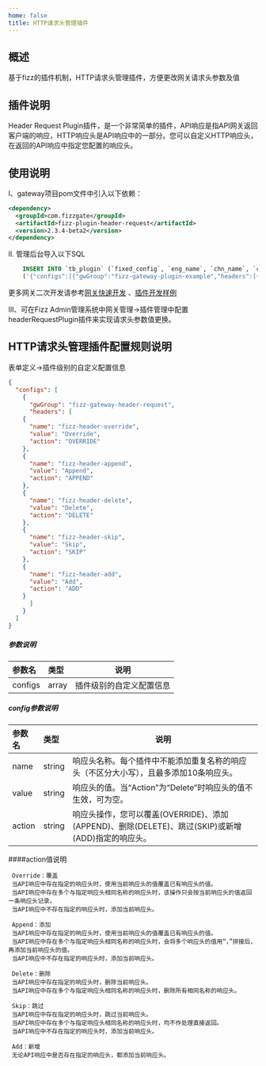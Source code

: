 ```yaml
---
home: false
title: HTTP请求头管理插件
---
```


## 概述

基于fizz的插件机制，HTTP请求头管理插件，方便更改网关请求头参数及值

## 插件说明

Header Request Plugin插件，是一个非常简单的插件，API响应是指API网关返回客户端的响应，HTTP响应头是API响应中的一部分。您可以自定义HTTP响应头，在返回的API响应中指定您配置的响应头。

## 使用说明
I、gateway项目pom文件中引入以下依赖：

```xml
<dependency>
  <groupId>com.fizzgate</groupId>
  <artifactId>fizz-plugin-header-request</artifactId>
  <version>2.3.4-beta2</version>
</dependency>
```

II. 管理后台导入以下SQL

 ```sql
     INSERT INTO `tb_plugin` (`fixed_config`, `eng_name`, `chn_name`, `config`, `order`, `instruction`, `type`, `create_user`, `create_dept`, `create_time`, `update_user`, `update_time`, `status`, `is_deleted`) VALUES 
     ('{"configs":[{"gwGroup":"fizz-gateway-plugin-example","headers":[{"name":"xxx-plugin-demo","value":"1234","action":"OVERRIDE"}]}]}', 'fizz-plugin-header-request', 'HTTP请求头管理插件', '[{"field":"config","label":"json配置","component":"textarea","dataType":"string","desc":"json配置","rules":[]}]', 1, '', 2, NULL, NULL, NULL, NULL, NULL, 1, 0);
 ```

更多网关二次开发请参考[网关快速开发](https://www.fizzgate.com/fizz/guide/fast-dev/fast-dev.html) 、[插件开发样例](https://www.fizzgate.com/fizz/guide/plugin/)

III、可在Fizz Admin管理系统中网关管理->插件管理中配置headerRequestPlugin插件来实现请求头参数值更换。

## HTTP请求头管理插件配置规则说明


表单定义->插件级别的自定义配置信息
```json
{
  "configs": [
    {
      "gwGroup": "fizz-gateway-header-request",
      "headers": [
	{
	  "name": "fizz-header-override",
	  "value": "Override",
	  "action": "OVERRIDE"
	},
	{
	  "name": "fizz-header-append",
	  "value": "Append",
	  "action": "APPEND"
	},
	{
	  "name": "fizz-header-delete",
	  "value": "Delete",
	  "action": "DELETE"
	},
	{
	  "name": "fizz-header-skip",
	  "value": "Skip",
	  "action": "SKIP"
	},
	{
	  "name": "fizz-header-add",
	  "value": "Add",
	  "action": "ADD"
	}
      ]
    }
  ]
}
```

##### 参数说明

|参数名|类型|说明|
|:---- |:----- |-----   |
| configs |array  | 插件级别的自定义配置信息  |

##### config参数说明

|参数名|类型|说明|
|:---- |:----- |-----   |
| name | string  | 响应头名称。每个插件中不能添加重复名称的响应头（不区分大小写），且最多添加10条响应头。  |
| value | string  | 响应头的值。当“Action”为“Delete”时响应头的值不生效，可为空。  |
| action | string  | 响应头操作，您可以覆盖(OVERRIDE)、添加(APPEND)、删除(DELETE)、跳过(SKIP)或新增(ADD)指定的响应头。  |
 
 ####action值说明
```
 Override：覆盖
 当API响应中存在指定的响应头时，使用当前响应头的值覆盖已有响应头的值。
 当API响应中存在多个与指定响应头相同名称的响应头时，该操作只会按当前响应头的值返回一条响应头记录。
 当API响应中不存在指定的响应头时，添加当前响应头。
 
 Append：添加
 当API响应中存在指定的响应头时，使用当前响应头的值覆盖已有响应头的值。
 当API响应中存在多个与指定响应头相同名称的响应头时，会将多个响应头的值用“，”拼接后，再添加当前响应头的值。
 当API响应中不存在指定的响应头时，添加当前响应头。
 
 Delete：删除
 当API响应中存在指定的响应头时，删除当前响应头。
 当API响应中存在多个与指定响应头相同名称的响应头时，删除所有相同名称的响应头。
 
 Skip：跳过
 当API响应中存在指定的响应头时，跳过当前响应头。
 当API响应中存在多个与指定响应头相同名称的响应头时，均不作处理直接返回。
 当API响应中不存在指定的响应头时，添加当前响应头。
 
 Add：新增
 无论API响应中是否存在指定的响应头，都添加当前响应头。
```



